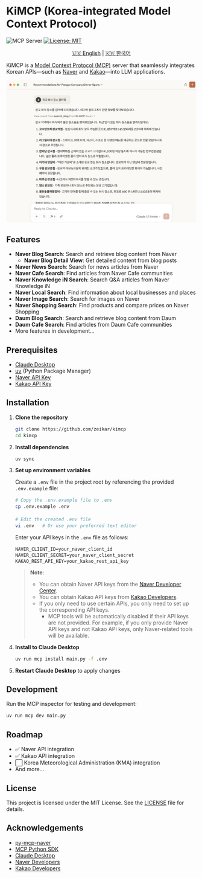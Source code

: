 # KiMCP (Korea-integrated Model Context Protocol)

![](https://badge.mcpx.dev?type=server "MCP Server")
[![License: MIT](https://img.shields.io/badge/License-MIT-yellow.svg)](https://opensource.org/licenses/MIT)

<p align="center">
  <a href="README.en.md">🇺🇸 English</a> |
  <a href="README.md">🇰🇷 한국어</a>
</p>

KiMCP is a [Model Context Protocol (MCP)](https://modelcontextprotocol.io/introduction) server that seamlessly integrates Korean APIs—such as [Naver](http://www.naver.com/) and [Kakao](https://www.kakaocorp.com/)—into LLM applications.

![Screenshot](screenshots/screenshot-0.png)

## Features

- **Naver Blog Search**: Search and retrieve blog content from Naver
  - **Naver Blog Detail View**: Get detailed content from blog posts
- **Naver News Search**: Search for news articles from Naver
- **Naver Cafe Search**: Find articles from Naver Cafe communities
- **Naver Knowledge iN Search**: Search Q&A articles from Naver Knowledge iN
- **Naver Local Search**: Find information about local businesses and places
- **Naver Image Search**: Search for images on Naver
- **Naver Shopping Search**: Find products and compare prices on Naver Shopping
- **Daum Blog Search**: Search and retrieve blog content from Daum
- **Daum Cafe Search**: Find articles from Daum Cafe communities
- More features in development...

## Prerequisites

- [Claude Desktop](https://claude.ai/download)
- [uv](https://docs.astral.sh/uv/getting-started/installation/) (Python Package Manager)
- [Naver API Key](https://developers.naver.com/apps/#/register)
- [Kakao API Key](https://developers.kakao.com/console/app)

## Installation

1. **Clone the repository**

   ```bash
   git clone https://github.com/zeikar/kimcp
   cd kimcp
   ```

2. **Install dependencies**

   ```bash
   uv sync
   ```

3. **Set up environment variables**

   Create a `.env` file in the project root by referencing the provided `.env.example` file:

   ```bash
   # Copy the .env.example file to .env
   cp .env.example .env

   # Edit the created .env file
   vi .env   # Or use your preferred text editor
   ```

   Enter your API keys in the `.env` file as follows:

   ```
   NAVER_CLIENT_ID=your_naver_client_id
   NAVER_CLIENT_SECRET=your_naver_client_secret
   KAKAO_REST_API_KEY=your_kakao_rest_api_key
   ```

   > **Note**:
   >
   > - You can obtain Naver API keys from the [Naver Developer Center](https://developers.naver.com/apps/#/register).
   > - You can obtain Kakao API keys from [Kakao Developers](https://developers.kakao.com/console/app).
   > - If you only need to use certain APIs, you only need to set up the corresponding API keys.
   >   - MCP tools will be automatically disabled if their API keys are not provided. For example, if you only provide Naver API keys and not Kakao API keys, only Naver-related tools will be available.

4. **Install to Claude Desktop**

   ```bash
   uv run mcp install main.py -f .env
   ```

5. **Restart Claude Desktop** to apply changes

## Development

Run the MCP inspector for testing and development:

```bash
uv run mcp dev main.py
```

## Roadmap

- ✅ Naver API integration
- ✅ Kakao API integration
- ⬜ Korea Meteorological Administration (KMA) integration
- And more...

## License

This project is licensed under the MIT License. See the [LICENSE](LICENSE) file for details.

## Acknowledgements

- [py-mcp-naver](https://github.com/pfldy2850/py-mcp-naver)
- [MCP Python SDK](https://github.com/modelcontextprotocol/python-sdk)
- [Claude Desktop](https://claude.ai/download)
- [Naver Developers](https://developers.naver.com/main)
- [Kakao Developers](https://developers.kakao.com/)
